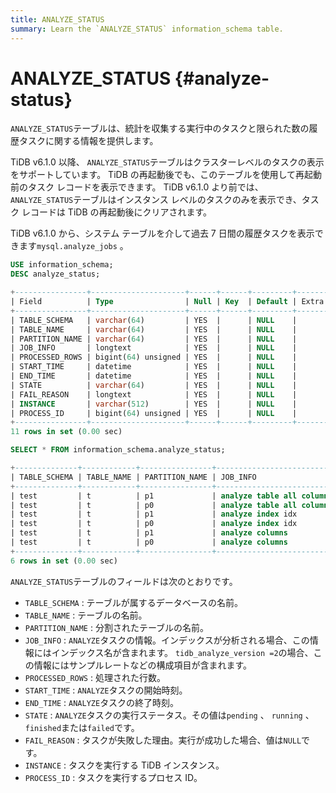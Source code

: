```yaml
---
title: ANALYZE_STATUS
summary: Learn the `ANALYZE_STATUS` information_schema table.
---
```


# ANALYZE_STATUS {#analyze-status}

`ANALYZE_STATUS`テーブルは、統計を収集する実行中のタスクと限られた数の履歴タスクに関する情報を提供します。

TiDB v6.1.0 以降、 `ANALYZE_STATUS`テーブルはクラスターレベルのタスクの表示をサポートしています。 TiDB の再起動後でも、このテーブルを使用して再起動前のタスク レコードを表示できます。 TiDB v6.1.0 より前では、 `ANALYZE_STATUS`テーブルはインスタンス レベルのタスクのみを表示でき、タスク レコードは TiDB の再起動後にクリアされます。

TiDB v6.1.0 から、システム テーブルを介して過去 7 日間の履歴タスクを表示できます`mysql.analyze_jobs` 。


```sql
USE information_schema;
DESC analyze_status;
```

```sql
+----------------+---------------------+------+------+---------+-------+
| Field          | Type                | Null | Key  | Default | Extra |
+----------------+---------------------+------+------+---------+-------+
| TABLE_SCHEMA   | varchar(64)         | YES  |      | NULL    |       |
| TABLE_NAME     | varchar(64)         | YES  |      | NULL    |       |
| PARTITION_NAME | varchar(64)         | YES  |      | NULL    |       |
| JOB_INFO       | longtext            | YES  |      | NULL    |       |
| PROCESSED_ROWS | bigint(64) unsigned | YES  |      | NULL    |       |
| START_TIME     | datetime            | YES  |      | NULL    |       |
| END_TIME       | datetime            | YES  |      | NULL    |       |
| STATE          | varchar(64)         | YES  |      | NULL    |       |
| FAIL_REASON    | longtext            | YES  |      | NULL    |       |
| INSTANCE       | varchar(512)        | YES  |      | NULL    |       |
| PROCESS_ID     | bigint(64) unsigned | YES  |      | NULL    |       |
+----------------+---------------------+------+------+---------+-------+
11 rows in set (0.00 sec)
```


```sql
SELECT * FROM information_schema.analyze_status;
```

```sql
+--------------+------------+----------------+--------------------------------------------------------------------+----------------+---------------------+---------------------+----------+-------------+----------------+------------+
| TABLE_SCHEMA | TABLE_NAME | PARTITION_NAME | JOB_INFO                                                           | PROCESSED_ROWS | START_TIME          | END_TIME            | STATE    | FAIL_REASON | INSTANCE       | PROCESS_ID |
+--------------+------------+----------------+--------------------------------------------------------------------+----------------+---------------------+---------------------+----------+-------------+----------------+------------+
| test         | t          | p1             | analyze table all columns with 256 buckets, 500 topn, 1 samplerate |              0 | 2022-05-27 11:30:12 | 2022-05-27 11:30:12 | finished | NULL        | 127.0.0.1:4000 |       NULL |
| test         | t          | p0             | analyze table all columns with 256 buckets, 500 topn, 1 samplerate |              0 | 2022-05-27 11:30:12 | 2022-05-27 11:30:12 | finished | NULL        | 127.0.0.1:4000 |       NULL |
| test         | t          | p1             | analyze index idx                                                  |              0 | 2022-05-27 11:29:46 | 2022-05-27 11:29:46 | finished | NULL        | 127.0.0.1:4000 |       NULL |
| test         | t          | p0             | analyze index idx                                                  |              0 | 2022-05-27 11:29:46 | 2022-05-27 11:29:46 | finished | NULL        | 127.0.0.1:4000 |       NULL |
| test         | t          | p1             | analyze columns                                                    |              0 | 2022-05-27 11:29:46 | 2022-05-27 11:29:46 | finished | NULL        | 127.0.0.1:4000 |       NULL |
| test         | t          | p0             | analyze columns                                                    |              0 | 2022-05-27 11:29:46 | 2022-05-27 11:29:46 | finished | NULL        | 127.0.0.1:4000 |       NULL |
+--------------+------------+----------------+--------------------------------------------------------------------+----------------+---------------------+---------------------+----------+-------------+----------------+------------+
6 rows in set (0.00 sec)
```

`ANALYZE_STATUS`テーブルのフィールドは次のとおりです。

-   `TABLE_SCHEMA` : テーブルが属するデータベースの名前。
-   `TABLE_NAME` : テーブルの名前。
-   `PARTITION_NAME` : 分割されたテーブルの名前。
-   `JOB_INFO` : `ANALYZE`タスクの情報。インデックスが分析される場合、この情報にはインデックス名が含まれます。 `tidb_analyze_version =2`の場合、この情報にはサンプルレートなどの構成項目が含まれます。
-   `PROCESSED_ROWS` : 処理された行数。
-   `START_TIME` : `ANALYZE`タスクの開始時刻。
-   `END_TIME` : `ANALYZE`タスクの終了時刻。
-   `STATE` : `ANALYZE`タスクの実行ステータス。その値は`pending` 、 `running` 、 `finished`または`failed`です。
-   `FAIL_REASON` : タスクが失敗した理由。実行が成功した場合、値は`NULL`です。
-   `INSTANCE` : タスクを実行する TiDB インスタンス。
-   `PROCESS_ID` : タスクを実行するプロセス ID。
